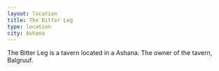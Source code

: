 ```yaml
---
layout: location
title: The Bitter Leg
type: location  
city: Ashana
---
```

The Bitter Leg is a tavern located in a Ashana. The owner of the tavern, Balgruuf.

<!-- -----BEGIN PGP MESSAGE-----

hQEMA4pDv9EWh+HcAQf/fvtkin8a0AiKCZZ8ZpZ68UHB1GU4iJmN5LuJkHoGsBuh
uoPtc133tjA9+0fAX0CBs+XroLO1+kfdpGulT5nkxSgEMqK+Rp/Mv99KG29iaKaC
Cgi7NHshhjqjBdrv7FAl10sRiQ8ragIxgzN/SYZxhIsoOUmPQj9Gf3IkdCLMcz3z
aSvyrD899ccgF0OopV7T0ItM220tLhqSveWCif+cM5RKo+XggC4e6RRJ9TyeVF6c
N9dGh3jVXs4nRsrmAotG6WR/Y/l2Y5ChVa6/aSxT0Yi5mp4OpFeBbXOflN3LNwUO
+Zv6h8vXZWboI0P9ULe5FtcYMvSYUGpn0eacpbCbI9LpAYZlh4bLa/MC6OY6+S6o
JzKOyZz13iJH70iLWTZbAtOBvbk3PaD0ZXpbjY5RD3QpNMWP113JFvHuJH9+vbgC
NI7lqov5MdtaUg+XJLhRrtZ8QCqm4PbHLraVG0m3i6rft+HpLke5k8xTBzb9yrR2
fmUuLk5DIbQlvjx2ysYhSCw799V3M5aePH3wDw5FmsO/LVBAlRfKXWTttkX8jb6s
mjez8w+LpBGTeQ03Ttrq9/hvAPHKc+zY0sRm1HyKvuif1NwZrKkB09dNgDaZgN9q
6ZyYhNvVCstpUGFYz5heHOKsOO3OB72UkAYWtzo9hEWSp0UmF6eM5wx3DzRrWfty
XB11HKFyBtQQw6x0SxpRDpxT23etkaZIeevLSeJVLeFx6GjIK737cLvD5RqBzINa
1KEMY6OKfQzIx26f3cHyCjDP1Z5/dj59ZkGDX6D/0aXBYd/uIkHvur64LVwJjsiK
w6a1zFHw+0atJ7mmOr2wYNdjqeaBtSCE2qtKCap/YDoGqNLKQA4/dUbCUuMurBOl
T1pA+pLLx1GIIf1C9vcpJzqA8sI2fG+xvLnsmclUk2x3DHRFNzCfO6JTQcTEHPqU
I4ztvRkANAL76e17OJT8S/MqjXA6GBhauC7/NaeBwqCEckg4eqwlxH8J/ks4OydS
QqrN90BE51w5LPlnQi5FoUErmVsn44JQdz5d5fpzb4JnTUDZuTtbbmnzaWcQm0Bi
wCvO8yKuHRQcxxSyLw==
=DpIn
-----END PGP MESSAGE----- -->